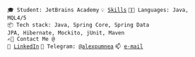 <code>🎓 Student: JetBrains Academy</code>
<code>💡 [Skills](SKILLS.md)</code>
<code>🧑‍💻 Languages: Java, MQL4/5</code><br>
<code>📦 Tech stack: Java, Spring Core, Spring Data JPA, Hibernate, Mockito, jUnit, Maven</code><br>
<code>✍🏼 Contact Me @ </code>
<code>📯 [LinkedIn](https://www.linkedin.com/in/alexandr-pumnea/)</code>
<code>💬 Telegram: [@alexpumnea](https://telegram.me/alexpumnea)</code>
<code>📫 [e-mail](mailto:alexandr.pumnea@gmail.com)</code>
